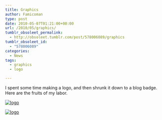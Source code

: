 ```yaml
---
title: Graphics
author: Famicoman
type: post
date: 2010-05-07T01:21:00+00:00
url: /2010/05/graphics/
tumblr_obsoleet_permalink:
  - http://obsoleet.tumblr.com/post/578006089/graphics
tumblr_obsoleet_id:
  - "578006089"
categories:
  - News
tags:
  - graphics
  - logo

---
```

I spent some time making a logo, and then shrunk it down to a blog badge. Here are the fruits of my labor.

[![logo](/images/uploads/2010/05/obsoleet-300x200.jpg)][1]

[![logo](/images/uploads/2010/05/Untitled-2.png)][2]

 [1]: /images/uploads/2010/05/obsoleet.jpg
 [2]: /images/uploads/2010/05/Untitled-2.png
